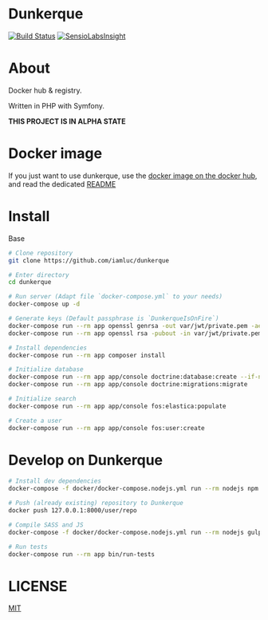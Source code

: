 Dunkerque
=========

[![Build Status](https://api.travis-ci.org/iamluc/dunkerque.png?branch=master)](https://travis-ci.org/iamluc/dunkerque) [![SensioLabsInsight](https://insight.sensiolabs.com/projects/8789214a-26f9-42b6-a98b-de4e3fd5ba8e/mini.png)](https://insight.sensiolabs.com/projects/8789214a-26f9-42b6-a98b-de4e3fd5ba8e)

# About

Docker hub & registry.

Written in PHP with Symfony.

**THIS PROJECT IS IN ALPHA STATE**

# Docker image

If you just want to use dunkerque, use the [docker image on the docker hub](https://hub.docker.com/r/iamluc/dunkerque/),
and read the dedicated [README](https://github.com/iamluc/dunkerque/blob/master/docker/build/README.md)

# Install

Base

```sh
# Clone repository
git clone https://github.com/iamluc/dunkerque

# Enter directory
cd dunkerque

# Run server (Adapt file `docker-compose.yml` to your needs)
docker-compose up -d

# Generate keys (Default passphrase is `DunkerqueIsOnFire`)
docker-compose run --rm app openssl genrsa -out var/jwt/private.pem -aes256 4096
docker-compose run --rm app openssl rsa -pubout -in var/jwt/private.pem -out var/jwt/public.pem

# Install dependencies
docker-compose run --rm app composer install

# Initialize database
docker-compose run --rm app app/console doctrine:database:create --if-not-exists
docker-compose run --rm app app/console doctrine:migrations:migrate

# Initialize search
docker-compose run --rm app app/console fos:elastica:populate

# Create a user
docker-compose run --rm app app/console fos:user:create
```

# Develop on Dunkerque

```sh
# Install dev dependencies
docker-compose -f docker/docker-compose.nodejs.yml run --rm nodejs npm install

# Push (already existing) repository to Dunkerque
docker push 127.0.0.1:8000/user/repo

# Compile SASS and JS
docker-compose -f docker/docker-compose.nodejs.yml run --rm nodejs gulp

# Run tests
docker-compose run --rm app bin/run-tests
```

# LICENSE

[MIT](https://opensource.org/licenses/MIT)
